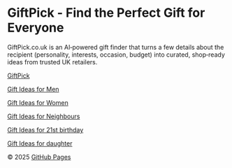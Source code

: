 # GiftPick - Find the Perfect Gift for Everyone

GiftPick.co.uk is an AI‑powered gift finder that turns a few details about the recipient (personality, interests, occasion, budget) into curated, shop‑ready ideas from trusted UK retailers.

[GiftPick](https://giftpick.co.uk)

[Gift Ideas for Men](https://giftpick.co.uk/gift-ideas/for-men)

[Gift Ideas for Women](https://giftpick.co.uk/gift-ideas/for-women)

[Gift Ideas for Neighbours](https://giftpick.co.uk/gift-ideas/for-neighbours)

[Gift Ideas for 21st birthday](https://giftpick.co.uk/gift-ideas/for-21st-birthday)

[Gift Ideas for daughter](https://giftpick.co.uk/gift-ideas/for-daughter)


© 2025 [GitHub Pages](https://nto25.github.io/giftpick/)


